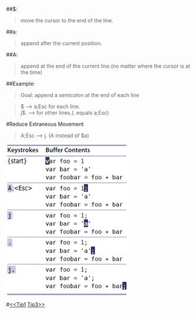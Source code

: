 ##$:  
>move the cursor to the end of the line.  
  
##a:  
>append after the current position.  
  
##A:  
>append at the end of the current line.(no matter where the cursor is at the time)
   
##Example:  
>Goal: append a semicolon at the end of each line  
  
>$ --> a;Esc for each line.   
>j$. --> for other lines.(. equals a;Esc)  
  
#Reduce Extraneous Movement  
>A;Esc --> j. (A instead of $a)      

![tip2](images/tip2.png)  
	   
#[<<Tip1](tip1.md) [Tip3>>](tip3.md)
